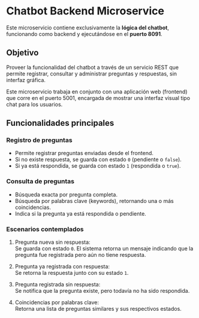 # Chatbot Backend Microservice

Este microservicio contiene exclusivamente la **lógica del chatbot**, funcionando como backend y ejecutándose en el **puerto 8091**.

## Objetivo

Proveer la funcionalidad del chatbot a través de un servicio REST que permite registrar, consultar y administrar preguntas y respuestas, sin interfaz gráfica.

Este microservicio trabaja en conjunto con una aplicación web (frontend) que corre en el puerto 5001, encargada de mostrar una interfaz visual tipo chat para los usuarios.

## Funcionalidades principales

### Registro de preguntas
- Permite registrar preguntas enviadas desde el frontend.
- Si no existe respuesta, se guarda con estado `0` (pendiente o `false`).
- Si ya está respondida, se guarda con estado `1` (respondida o `true`).

### Consulta de preguntas
- Búsqueda exacta por pregunta completa.
- Búsqueda por palabras clave (keywords), retornando una o más coincidencias.
- Indica si la pregunta ya está respondida o pendiente.

### Escenarios contemplados
1. Pregunta nueva sin respuesta:  
   Se guarda con estado `0`. El sistema retorna un mensaje indicando que la pregunta fue registrada pero aún no tiene respuesta.

2. Pregunta ya registrada con respuesta:  
   Se retorna la respuesta junto con su estado `1`.

3. Pregunta registrada sin respuesta:  
   Se notifica que la pregunta existe, pero todavía no ha sido respondida.

4. Coincidencias por palabras clave:  
   Retorna una lista de preguntas similares y sus respectivos estados.
